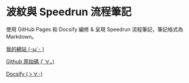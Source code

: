 # 波紋與 Speedrun 流程筆記

使用 GitHub Pages 和 Docsify 編修 & 呈現 Speedrun 流程筆記，筆記格式為 Markdown。

[我的網站 (･ω´･ )](https://prowaink.github.io/speedrun-notes/)

[Github 原始碼 (ﾟ∀。)](https://github.com/prowaink/speedrun-notes)

[Docsify (ゝ∀･)](https://docsify.js.org/#/)

